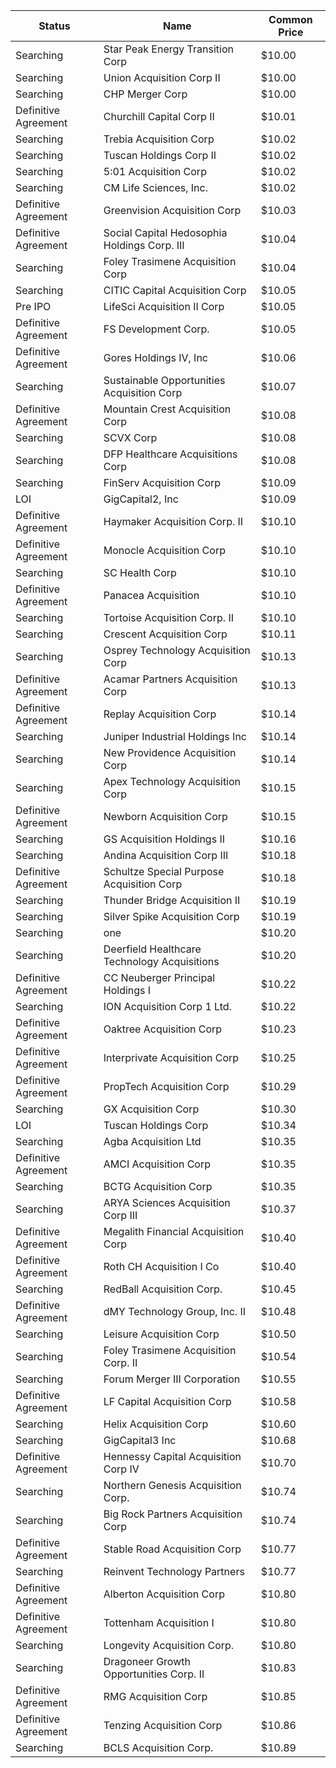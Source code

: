 Status               | Name                                         | Common Price 
-------------------- | -------------------------------------------- | -------------
Searching            | Star Peak Energy Transition Corp             | $10.00       
Searching            | Union Acquisition Corp II                    | $10.00       
Searching            | CHP Merger Corp                              | $10.00       
Definitive Agreement | Churchill Capital Corp II                    | $10.01       
Searching            | Trebia Acquisition Corp                      | $10.02       
Searching            | Tuscan Holdings Corp II                      | $10.02       
Searching            | 5:01 Acquisition Corp                        | $10.02       
Searching            | CM Life Sciences, Inc.                       | $10.02       
Definitive Agreement | Greenvision Acquisition Corp                 | $10.03       
Definitive Agreement | Social Capital Hedosophia Holdings Corp. III | $10.04       
Searching            | Foley Trasimene Acquisition Corp             | $10.04       
Searching            | CITIC Capital Acquisition Corp               | $10.05       
Pre IPO              | LifeSci Acquisition II Corp                  | $10.05       
Definitive Agreement | FS Development Corp.                         | $10.05       
Definitive Agreement | Gores Holdings IV, Inc                       | $10.06       
Searching            | Sustainable Opportunities Acquisition Corp   | $10.07       
Definitive Agreement | Mountain Crest Acquisition Corp              | $10.08       
Searching            | SCVX Corp                                    | $10.08       
Searching            | DFP Healthcare Acquisitions Corp             | $10.08       
Searching            | FinServ Acquisition Corp                     | $10.09       
LOI                  | GigCapital2, Inc                             | $10.09       
Definitive Agreement | Haymaker Acquisition Corp. II                | $10.10       
Definitive Agreement | Monocle Acquisition Corp                     | $10.10       
Searching            | SC Health Corp                               | $10.10       
Definitive Agreement | Panacea Acquisition                          | $10.10       
Searching            | Tortoise Acquisition Corp. II                | $10.10       
Searching            | Crescent Acquisition Corp                    | $10.11       
Searching            | Osprey Technology Acquisition Corp           | $10.13       
Definitive Agreement | Acamar Partners Acquisition Corp             | $10.13       
Definitive Agreement | Replay Acquisition Corp                      | $10.14       
Searching            | Juniper Industrial Holdings Inc              | $10.14       
Searching            | New Providence Acquisition Corp              | $10.14       
Searching            | Apex Technology Acquisition Corp             | $10.15       
Definitive Agreement | Newborn Acquisition Corp                     | $10.15       
Searching            | GS Acquisition Holdings II                   | $10.16       
Searching            | Andina Acquisition Corp III                  | $10.18       
Definitive Agreement | Schultze Special Purpose Acquisition Corp    | $10.18       
Searching            | Thunder Bridge Acquisition II                | $10.19       
Searching            | Silver Spike Acquisition Corp                | $10.19       
Searching            | one                                          | $10.20       
Searching            | Deerfield Healthcare Technology Acquisitions | $10.20       
Definitive Agreement | CC Neuberger Principal Holdings I            | $10.22       
Searching            | ION Acquisition Corp 1 Ltd.                  | $10.22       
Definitive Agreement | Oaktree Acquisition Corp                     | $10.23       
Definitive Agreement | Interprivate Acquisition Corp                | $10.25       
Definitive Agreement | PropTech Acquisition Corp                    | $10.29       
Searching            | GX Acquisition Corp                          | $10.30       
LOI                  | Tuscan Holdings Corp                         | $10.34       
Searching            | Agba Acquisition Ltd                         | $10.35       
Definitive Agreement | AMCI Acquisition Corp                        | $10.35       
Searching            | BCTG Acquisition Corp                        | $10.35       
Searching            | ARYA Sciences Acquisition Corp III           | $10.37       
Definitive Agreement | Megalith Financial Acquisition Corp          | $10.40       
Definitive Agreement | Roth CH Acquisition I Co                     | $10.40       
Searching            | RedBall Acquisition Corp.                    | $10.45       
Definitive Agreement | dMY Technology Group, Inc. II                | $10.48       
Searching            | Leisure Acquisition Corp                     | $10.50       
Searching            | Foley Trasimene Acquisition Corp. II         | $10.54       
Searching            | Forum Merger III Corporation                 | $10.55       
Definitive Agreement | LF Capital Acquisition Corp                  | $10.58       
Searching            | Helix Acquisition Corp                       | $10.60       
Searching            | GigCapital3 Inc                              | $10.68       
Definitive Agreement | Hennessy Capital Acquisition Corp IV         | $10.70       
Searching            | Northern Genesis Acquisition Corp.           | $10.74       
Searching            | Big Rock Partners Acquisition Corp           | $10.74       
Definitive Agreement | Stable Road Acquisition Corp                 | $10.77       
Searching            | Reinvent Technology Partners                 | $10.77       
Definitive Agreement | Alberton Acquisition Corp                    | $10.80       
Definitive Agreement | Tottenham Acquisition I                      | $10.80       
Searching            | Longevity Acquisition Corp.                  | $10.80       
Searching            | Dragoneer Growth Opportunities Corp. II      | $10.83       
Definitive Agreement | RMG Acquisition Corp                         | $10.85       
Definitive Agreement | Tenzing Acquisition Corp                     | $10.86       
Searching            | BCLS Acquisition Corp.                       | $10.89       
